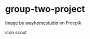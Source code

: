 # group-two-project

<a href="https://www.freepik.com/free-photo/man-eats-greedily-delicious-hamburger-feels-very-hungry-consumes-fast-food-wears-round-spectacles-jumper_16075283.htm#query=person%20eating&position=1&from_view=keyword">Image by wayhomestudio</a> on Freepik

icon scout